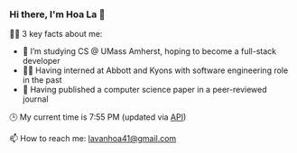 ### Hi there, I'm Hoa La 👋 

 👨‍💻 3 key facts about me: 
 - 🌱 I’m studying CS @ UMass Amherst, hoping to become a full-stack developer 
 - 👨‍💼 Having interned at Abbott and Kyons with software engineering role in the past 
 - 💼 Having published a computer science paper in a peer-reviewed journal 

 🕒 My current time is 7:55 PM (updated via [API](https://github.com/lvhoaa/ProfileUpdater)) 

 📫 How to reach me: lavanhoa41@gmail.com